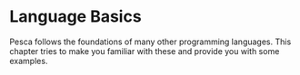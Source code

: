 # Language Basics

Pesca follows the foundations of many other programming languages. This chapter tries to make you familiar with these and provide you with some examples.
